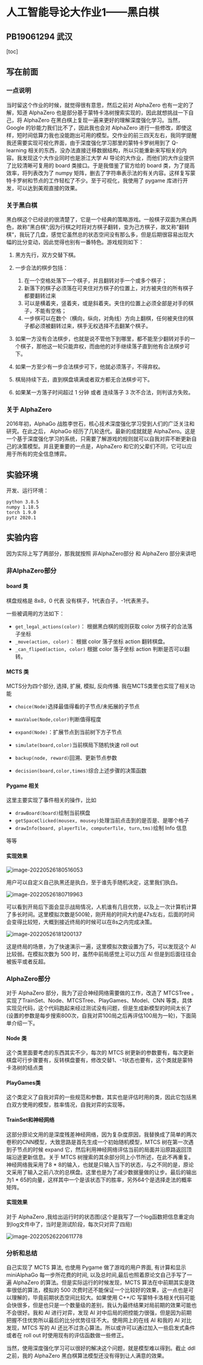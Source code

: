 # 人工智能导论大作业1——黑白棋

## PB19061294 武汉

[toc]

## 写在前面

### 一点说明

当时留这个作业的时候，就觉得很有意思，然后之前对 AlphaZero 也有一定的了解，知道 AlphaZero 也是部分基于蒙特卡洛树搜索实现的，因此就想挑战一下自己，将 AlphaZero 在黑白棋上复现一遍来更好的理解深度强化学习。当然，Google 的钞能力我们比不了，因此我也会对 AlphaZero 进行一些修改，即使这样，短时间低算力我也没能跑出可用的模型。交作业的前三四天左右，我同学提醒我还需要实现可视化界面，由于深度强化学习那里的蒙特卡罗树用到了 Q-learning 相关的东西，没办法直接迁移数据结构，所以只能重新来写相关的内容。我发现这个大作业同时也是浙江大学 AI 导论的大作业，而他们的大作业提供了比较清晰可复用的 board 类接口。于是我借鉴了官方给的 board 类，为了提高效率，将列表改为了 numpy 矩阵，删去了字符串表示法的有关内容。这样复写蒙特卡罗树和节点的工作轻松了不少。至于可视化，我使用了 pygame 库进行开发，可以达到美观直接的效果。

### 关于黑白棋

黑白棋这个已经说的很清楚了，它是一个经典的策略游戏。一般棋子双面为黑白两色，故称”黑白棋“;因为行棋之时将对方棋子翻转，变为己方棋子，故又称”翻转棋“，我玩了几盘，感觉它虽然总的状态空间没有那么多，但是后期很容易出现大幅的比分变动，因此觉得也别有一番特色。游戏规则如下：

1. 黑方先行，双方交替下棋。

2. 一步合法的棋步包括：
   1. 在一个空格处落下一个棋子，并且翻转对手一个或多个棋子；
   2. 新落下的棋子必须落在可夹住对方棋子的位置上，对方被夹住的所有棋子都要翻转过来 
   3. 可以是横着夹，竖着夹，或是斜着夹。夹住的位置上必须全部是对手的棋子，不能有空格；
   4. 一步棋可以在数个（横向，纵向，对角线）方向上翻棋，任何被夹住的棋子都必须被翻转过来，棋手无权选择不去翻某个棋子。  

3. 如果一方没有合法棋步，也就是说不管他下到哪里，都不能至少翻转对手的一个棋子，那他这一轮只能弃权，而由他的对手继续落子直到他有合法棋步可下。

4. 如果一方至少有一步合法棋步可下，他就必须落子，不得弃权。  

5. 棋局持续下去，直到棋盘填满或者双方都无合法棋步可下。  

6. 如果某一方落子时间超过 1 分钟 或者 连续落子 3 次不合法，则判该方失败。 

### 关于 AlphaZero

2016年初，AlphaGo 战胜李世石，核心技术深度强化学习受到人们的广泛关注和研究。在此之后， AlphaGo 经历了几轮迭代。最新的成就就是 AlphaZero。这是一个基于深度强化学习的系统，只需要了解游戏的规则就可以自我对弈不断更新自己的决策模型。并且更重要的一点是，AlphaZero 和它的父辈们不同，它可以应用于所有的完全信息博弈。



## 实验环境

开发、运行环境：

```
python 3.8.5
numpy 1.18.5
torch 1.9.0
pytz 2020.1
```

## 实验内容

因为实际上写了两部分，那我就按照 非AlphaZero部分 和 AlphaZero 部分来讲吧

### 非AlphaZero部分

#### board 类

 棋盘规格是 8x8，0 代表 没有棋子，1代表白子，-1代表黑子。

一些被调用的方法如下：

- `get_legal_actions(color)`： 根据黑白棋的规则获取 color 方棋子的合法落子坐标
- `_move(action, color)`：  根据 color 落子坐标 action 翻转棋盘。
- `_can_fliped(action, color)`  根据 color 落子坐标 action 判断是否可以翻转。

#### MCTS 类

 MCTS分为四个部分, 选择, 扩展, 模拟, 反向传播. 我在MCTS类里也实现了相关功能

- `choice(Node)`选择最值得看的子节点/未拓展的子节点
- `maxValue(Node,color)`判断值得程度
- `expand(Node)`：扩展节点到当前树下方子节点
- `simulate(board,color)`当前棋局下随机快速 roll out
- `backup(node, reward)`回溯、更新节点参数

- `decision(board,color,times)`综合上述步骤的决策函数

#### Pygame 相关

这里主要实现了事件相关的操作，比如

- `drawBoard(board)`绘制当前棋盘
- `getSpaceClicked(mousex, mousey)`处理当前点击到的是否是、是哪个格子
- `drawInfo(board, playerTile, computerTile, turn,tms)`绘制 Info 信息

等等

#### 实现效果

![image-20220526180516053](report/image-20220526180516053.png)

用户可以自定义自己执黑还是执白，至于谁先手随机决定，这里我们执白。

![image-20220526180719963](report/image-20220526180719963.png)

可以看到开局后下面会显示战局情况，人机谁有几目优势，以及上一次计算机计算了多长时间。这里模拟次数是500轮，刚开局的时间大约是47s左右，后面的时间会变得比较短，大概到接近终局的时候可以在8s之内完成决策。

![image-20220526181200137](report/image-20220526181200137.png)

这是终局的场景，为了快速演示一遍，这里模拟次数设置为了5，可以发现这个 AI 比较弱。在模拟次数为 500 时，虽然中前局感觉上可以力压 AI 但是到后面往往会被扳平或者反超。

### AlphaZero部分

对于 AlphaZero 部分，我为了迎合神经网络需要做的工作，改造了 MTCSTree 。实现了TrainSet、Node、MTCSTree、PlayGames、Model、CNN 等类，具体实现见代码，这个代码跑起来经过测试没有问题，但是生成新模型的时间太长了(设置的参数是每步搜索800次，自我对弈100局之后再评估100局为一轮)，下面简单介绍一下。

#### Node 类

这个类里面要考虑的东西其实不少，每次的 MTCS 树更新的参数要有，每次更新棋盘可行步骤要有，反转棋盘要有，修改交替1、-1状态也要有，这个类就是蒙特卡洛树的结点类

#### PlayGames类

这个类定义了自我对弈的一些规范和参数，其实也是评估时用的类，因此它包括黑白双方使用的模型，胜率情况，自我对弈的实现等。

#### TrainSet和神经网络

这部分原论文用的是深度残差神经网络，因为复杂度原因，我替换成了简单的两次卷积的CNN模型，大致思路是首先生成一个初始随机模型，MTCS 树在第一次遇到子节点的时候 expand 它，然后利用神经网络评估当前的局面并沿原路返回顶端沿途更新信息。关于 MTCS 树搜索的其余部分同上小节所述，在此不再重复。神经网络我采用了8 * 8的输入，也就是只输入当下的状态，与之不同的是，原论文采用了输入之前八次的总棋盘。这里也是为了减少数据量做的让步。最后的输出为1 * 65的向量，这样其中一个是该状态下的胜率，另外64个是选择走法的概率矩阵。

#### 实现效果

对于 AlphaZero ,我给出运行时的状态图(这个是我写了一个log函数把信息重定向到log文件中了，当时是测试阶段，每次只对弈了四局)

![image-20220526220611778](report/image-20220526220611778.png)

### 分析和总结 

自己实现了 MCTS 算法, 也使用 Pygame 做了游戏的用户界面, 有计算和显示 miniAlphaGo 每一步所花费的时间, 以及总时间,最后也照着原论文自己手写了一遍 AlphaZero 的算法。但是实际运行的时候发现，MCTS 算法在中前期其实是效率很低的算法，模拟的 500 次费时还不能保证一个比较好的效果，这一点也是可以理解的，毕竟前期状态空间比较大。如果使用 C++/C 写蒙特卡洛相关代码可能会快很多，但是也只是一个数量级的差别，我认为最终结果对局前期的效果可能也不会很好。我和 AI 进行对弈，发现 AI 对中后局的把控能力很强，但是因为前期把握不住优势所以最后的比分优势往往不大。使用网上的在线 AI 和我的 AI 对比发现，MTCS 写的 AI 还比不过贪心算法。所以或许可以通过加入一些启发式条件或者在 roll out 时使用现有的评估函数做一些修正。

当然，使用深度强化学习可以很好的解决这个问题，就是模型难以得到。截止 ddl 之前，我的 AlphaZero 黑白棋算法模型还没有得到让人满意的效果。
